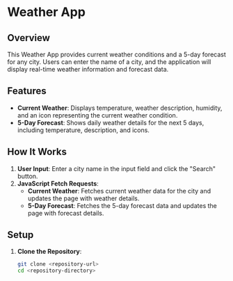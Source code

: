 # Weather App

## Overview

This Weather App provides current weather conditions and a 5-day forecast for any city. Users can enter the name of a city, and the application will display real-time weather information and forecast data.

## Features

- **Current Weather**: Displays temperature, weather description, humidity, and an icon representing the current weather condition.
- **5-Day Forecast**: Shows daily weather details for the next 5 days, including temperature, description, and icons.

## How It Works

1. **User Input**: Enter a city name in the input field and click the "Search" button.
2. **JavaScript Fetch Requests**:
   - **Current Weather**: Fetches current weather data for the city and updates the page with weather details.
   - **5-Day Forecast**: Fetches the 5-day forecast data and updates the page with forecast details.

## Setup

1. **Clone the Repository**:
   ```bash
   git clone <repository-url>
   cd <repository-directory>
